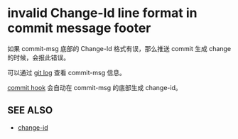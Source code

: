 # invalid Change-Id line format in commit message footer

如果 commit-msg 底部的 Change-Id 格式有误，那么推送 commit 生成 change 的时候，会报此错误。

可以通过 [git log](http://www.kernel.org/pub/software/scm/git/docs/git-log.html) 查看 commit-msg 信息。

[commit hook](cmd-hook-commit-msg.md) 会自动在 commit-msg 的底部生成 change-id。

## SEE ALSO

* [change-id](user-changeid.md)


